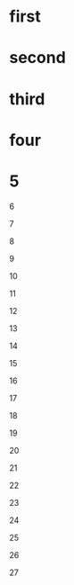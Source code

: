 # first

# second

# third

# four

# 5

6

7

8

9

10

11

12

13

14

15

16

17

18

19

20

21

22

23

24

25

26

27